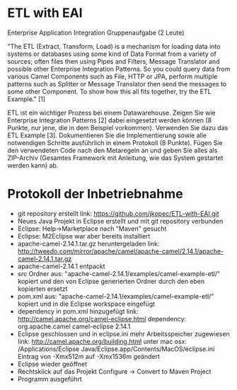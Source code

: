 # ETL with EAI

Enterprise Application Integration
Gruppenaufgabe (2 Leute)

"The ETL (Extract, Transform, Load) is a mechanism for loading data into systems or databases using some kind of Data Format from a variety of sources; often files then using Pipes and Filters, Message Translator and possible other Enterprise Integration Patterns.
So you could query data from various Camel Components such as File, HTTP or JPA, perform multiple patterns such as Splitter or Message Translator then send the messages to some other Component.
To show how this all fits together, try the ETL Example." [1]

ETL ist ein wichtiger Prozess bei einem Datawarehouse. Zeigen Sie wie Enterprise Integration Patterns [2] dabei eingesetzt werden können (8 Punkte, nur jene, die in dem Beispiel vorkommen). Verwenden Sie dazu das ETL Example [3]. Dokumentieren Sie die Implementierung sowie alle notwendigen Schritte ausführlich in einem Protokoll (8 Punkte). Fügen Sie den verwendeten Code nach den Metaregeln an und geben Sie alles als ZIP-Archiv (Gesamtes Framework mit Anleitung, wie das System gestartet werden kann) ab.

# Protokoll der Inbetriebnahme

+ git repository erstellt
   link: https://github.com/jkopec/ETL-with-EAI.git
+ Neues Java Projekt in Eclipse erstellt und mit git repository verbunden
+ Eclipse: Help->Marketplace nach "Maven" gesucht
+ Eclipse: M2Eclipse war aber bereits installiert
+ apache-camel-2.14.1.tar.gz heruntergeladen
   link: http://tweedo.com/mirror/apache/camel/apache-camel/2.14.1/apache-camel-2.14.1.tar.gz
+ apache-camel-2.14.1 entpackt
+ src Ordner aus: "apache-camel-2.14.1/examples/camel-example-etl/" kopiert und den von Eclipse generierten
   Ordner durch den eben kopierten ersetzt
+ pom.xml aus: "apache-camel-2.14.1/examples/camel-example-etl/" kopiert und in die Eclipse workspace eingefügt
+ dependency in pom.xml hinzugefügt
   link: http://camel.apache.org/camel-eclipse.html
   dependency:
    <dependency>
      <groupId>org.apache.camel</groupId>
      <artifactId>camel-eclipse</artifactId>
      <version>2.14.1</version>
      <!-- use the same version as your Camel core version -->
    </dependency>
+ Eclipse geschlossen und in eclipse.ini mehr Arbeitsspeicher zugewiesen
   link: http://camel.apache.org/building.html
   unter mac osx: /Applications/Eclipse Java/Eclipse.app/Contents/MacOS/eclipse.ini
   Eintrag von -Xmx512m auf -Xmx1536m geändert
+ Eclipse wieder geöffnet
+ Rechtsklick auf das Projekt Configure -> Convert to Maven Project
+ Programm ausgeführt
